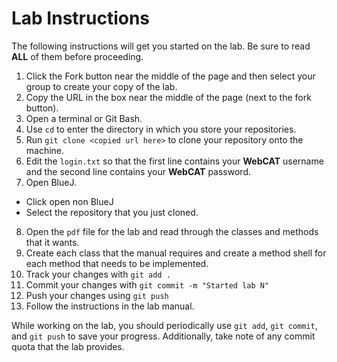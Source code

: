 # Lab Instructions

The following instructions will get you started on the lab.
Be sure to read **ALL** of them before proceeding.

1. Click the Fork button near the middle of the page and then select your group to create your copy of the lab.
2. Copy the URL in the box near the middle of the page (next to the fork button).
3. Open a terminal or Git Bash.
4. Use `cd` to enter the directory in which you store your repositories.
5. Run `git clone <copied url here>` to clone your repository onto the machine.
6. Edit the `login.txt` so that the first line contains your **WebCAT** username and the second line contains your **WebCAT** password.
7. Open BlueJ.
 * Click open non BlueJ
 * Select the repository that you just cloned.
8. Open the `pdf` file for the lab and read through the classes and methods that it wants.
9. Create each class that the manual requires and create a method shell for each method that needs to be implemented.
10. Track your changes with `git add .`
11. Commit your changes with `git commit -m "Started lab N"`
12. Push your changes using `git push`
13. Follow the instructions in the lab manual.

While working on the lab, you should periodically use `git add`, `git commit`, and `git push` to save your progress.
Additionally, take note of any commit quota that the lab provides.
